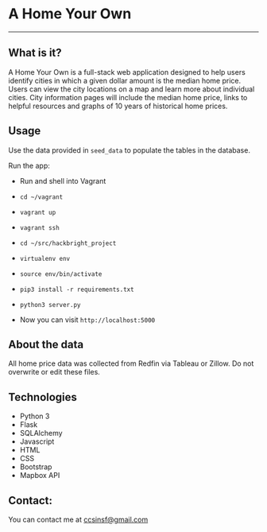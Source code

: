 A Home Your Own
=====================
___
What is it?
---
A Home Your Own is a full-stack web application designed to help users identify cities in which a given dollar amount is the median home price. Users can view the city locations on a map and learn more about individual cities. City information pages will include the median home price, links to helpful resources and graphs of 10 years of historical home prices.




Usage
---
Use the data provided in `seed_data` to populate the tables in the database.

Run the app:

- Run and shell into Vagrant
- `cd ~/vagrant`
- `vagrant up` 
- `vagrant ssh`	  

- `cd ~/src/hackbright_project`
- `virtualenv env` 
- `source env/bin/activate`
- `pip3 install -r requirements.txt`
- `python3 server.py`
- Now you can visit `http://localhost:5000`


About the data
---
All home price data was collected from Redfin via Tableau or Zillow. Do not overwrite or edit these files.

Technologies
---
- Python 3 
- Flask
- SQLAlchemy
- Javascript
- HTML
- CSS
- Bootstrap
- Mapbox API

Contact:
---
You can contact me at ccsinsf@gmail.com
